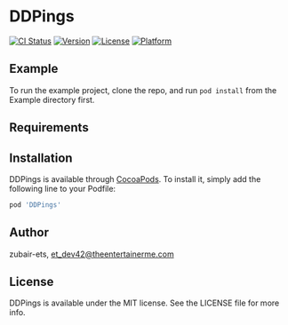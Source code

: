 # DDPings

[![CI Status](https://img.shields.io/travis/zubair-ets/DDPings.svg?style=flat)](https://travis-ci.org/zubair-ets/DDPings)
[![Version](https://img.shields.io/cocoapods/v/DDPings.svg?style=flat)](https://cocoapods.org/pods/DDPings)
[![License](https://img.shields.io/cocoapods/l/DDPings.svg?style=flat)](https://cocoapods.org/pods/DDPings)
[![Platform](https://img.shields.io/cocoapods/p/DDPings.svg?style=flat)](https://cocoapods.org/pods/DDPings)

## Example

To run the example project, clone the repo, and run `pod install` from the Example directory first.

## Requirements

## Installation

DDPings is available through [CocoaPods](https://cocoapods.org). To install
it, simply add the following line to your Podfile:

```ruby
pod 'DDPings'
```

## Author

zubair-ets, et_dev42@theentertainerme.com

## License

DDPings is available under the MIT license. See the LICENSE file for more info.
